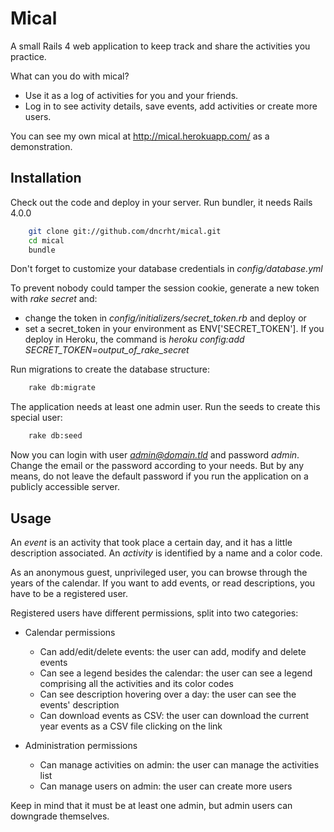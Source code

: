 # Mical

A small Rails 4 web application to keep track and share the activities you practice.

What can you do with mical?
- Use it as a log of activities for you and your friends.
- Log in to see activity details, save events, add activities or create more users.

You can see my own mical at http://mical.herokuapp.com/ as a demonstration.

## Installation

Check out the code and deploy in your server. Run bundler, it needs Rails 4.0.0
```bash
    git clone git://github.com/dncrht/mical.git
    cd mical
    bundle
```

Don't forget to customize your database credentials in *config/database.yml*

To prevent nobody could tamper the session cookie, generate a new token with *rake secret* and:
- change the token in *config/initializers/secret_token.rb* and deploy
or
- set a secret_token in your environment as ENV['SECRET_TOKEN']. If you deploy in Heroku, the command is *heroku config:add SECRET_TOKEN=_output_of_rake_secret_*

Run migrations to create the database structure:
```bash
    rake db:migrate
```

The application needs at least one admin user. Run the seeds to create this special user:
```bash
    rake db:seed
```

Now you can login with user *admin@domain.tld* and password *admin*. Change the email or the password according to your needs.
But by any means, do not leave the default password if you run the application on a publicly accessible server.

## Usage

An *event* is an activity that took place a certain day, and it has a little description associated.
An *activity* is identified by a name and a color code.

As an anonymous guest, unprivileged user, you can browse through the years of the calendar.
If you want to add events, or read descriptions, you have to be a registered user.


Registered users have different permissions, split into two categories:
- Calendar permissions
    - Can add/edit/delete events: the user can add, modify and delete events
    - Can see a legend besides the calendar: the user can see a legend comprising all the activities and its color codes
    - Can see description hovering over a day: the user can see the events' description
    - Can download events as CSV: the user can download the current year events as a CSV file clicking on the link

- Administration permissions
    - Can manage activities on admin: the user can manage the activities list
    - Can manage users on admin: the user can create more users

Keep in mind that it must be at least one admin, but admin users can downgrade themselves.
